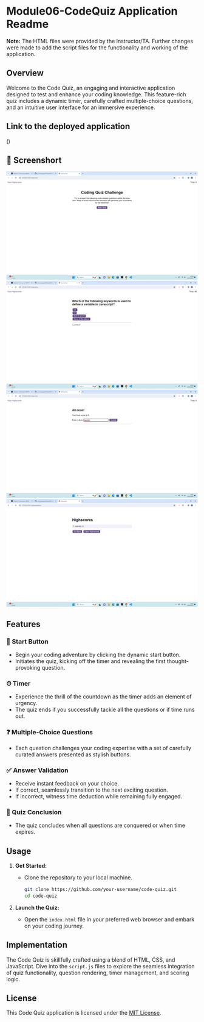 # Module06-CodeQuiz Application Readme
**Note:** The HTML files were provided by the Instructor/TA. Further changes were made to add the script files for the functionality and working of the application.

## Overview

Welcome to the Code Quiz, an engaging and interactive application designed to test and enhance your coding knowledge. This feature-rich quiz includes a dynamic timer, carefully crafted multiple-choice questions, and an intuitive user interface for an immersive experience.

## Link to the deployed application
()

## 📸 Screenshort
![Start quiz image](./assets/images/01startQuiz.png)
![Attempt questions image](./assets/images/02attempQues.png)
![Scores and Initials Submit image](./assets/images/03submit.png)
![View your highscores image](./assets/images/04viewHighscore.png)

## Features

### 🚀 Start Button
- Begin your coding adventure by clicking the dynamic start button.
- Initiates the quiz, kicking off the timer and revealing the first thought-provoking question.

### ⏱ Timer
- Experience the thrill of the countdown as the timer adds an element of urgency.
- The quiz ends if you successfully tackle all the questions or if time runs out.

### ❓ Multiple-Choice Questions
- Each question challenges your coding expertise with a set of carefully curated answers presented as stylish buttons.

### ✅ Answer Validation
- Receive instant feedback on your choice.
- If correct, seamlessly transition to the next exciting question.
- If incorrect, witness time deduction while remaining fully engaged.

### 🏁 Quiz Conclusion
- The quiz concludes when all questions are conquered or when time expires.

## Usage

1. **Get Started:**
   - Clone the repository to your local machine.
     ```bash
     git clone https://github.com/your-username/code-quiz.git
     cd code-quiz
     ```

2. **Launch the Quiz:**
   - Open the `index.html` file in your preferred web browser and embark on your coding journey.

## Implementation

The Code Quiz is skillfully crafted using a blend of HTML, CSS, and JavaScript. Dive into the `script.js` files to explore the seamless integration of quiz functionality, question rendering, timer management, and scoring logic.

## License

This Code Quiz application is licensed under the [MIT License](LICENSE.md).